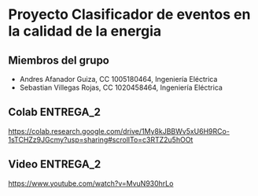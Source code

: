 # Proyecto Clasificador de eventos en la calidad de la energia

## Miembros del grupo

- Andres Afanador Guiza, CC 1005180464, Ingeniería Eléctrica
- Sebastian Villegas Rojas, CC 1020458464, Ingeniería Eléctrica

## Colab ENTREGA_2

https://colab.research.google.com/drive/1My8kJBBWv5xU6H9RCo-1sTCHZz9JGcmy?usp=sharing#scrollTo=c3RTZ2u5hOOt

    
## Video ENTREGA_2

https://www.youtube.com/watch?v=MvuN930hrLo
